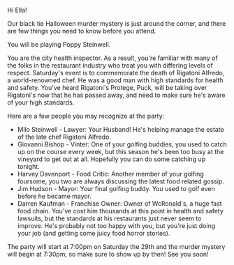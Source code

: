 Hi Ella!

Our black tie Halloween murder mystery is just around the corner, and there are few things you need to know before you attend.

You will be playing Poppy Steinwell.

You are the city health inspector. As a result, you're familiar with many of the folks in the restaurant industry who treat you with differing levels of respect. Saturday's event is to commemorate the death of Rigatoni Alfredo, a world-renowned chef. He was a good man with high standards for health and safety. You've heard Rigatoni's Protege, Puck, will be taking over Rigatoni's now that he has passed away, and need to make sure he's aware of your high standards.

Here are a few people you may recognize at the party:

- Milo Steinwell - Lawyer: Your Husband! He's helping manage the estate of the late chef Rigatoni Alfredo.
- Giovanni Bishop - Vinter: One of your golfing buddies, you used to catch up on the course every week, but this season he's been too busy at the vineyard to get out at all. Hopefully you can do some catching up tonight.
- Harvey Davenport - Food Critic: Another member of your golfing foursome, you two are always discussing the latest food related gossip.
- Jim Hudson - Mayor: Your final golfing buddy. You used to golf even before he became mayor.
- Darren Kaufman - Franchise Owner: Owner of WcRonald's, a huge fast food chain. You've cost him thousands at this point in health and safety lawsuits, but the standards at his restaurants just never seem to improve.  He's probably not too happy with you, but you're just doing your job (and getting some juicy food horror stories).

The party will start at 7:00pm on Saturday the 29th and the murder mystery will begin at 7:30pm, so make sure to show up by then! See you soon!